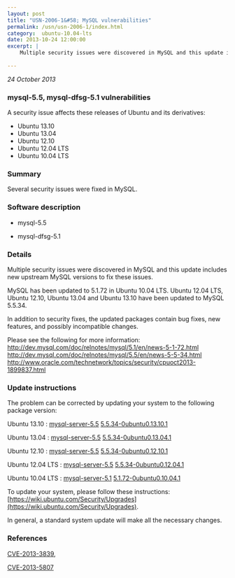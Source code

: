 ```yaml
---
layout: post
title: "USN-2006-1&#58; MySQL vulnerabilities"
permalink: /usn/usn-2006-1/index.html
category:  ubuntu-10.04-lts
date: 2013-10-24 12:00:00
excerpt: |
    Multiple security issues were discovered in MySQL and this update includes new upstream MySQL versions to fix these issues.
    
--- 
```

 
 

*24 October 2013*

### mysql-5.5, mysql-dfsg-5.1 vulnerabilities

A security issue affects these releases of Ubuntu and its derivatives:

* Ubuntu 13.10
* Ubuntu 13.04
* Ubuntu 12.10
* Ubuntu 12.04 LTS
* Ubuntu 10.04 LTS

### Summary

Several security issues were fixed in MySQL. 

### Software description

* mysql-5.5 

* mysql-dfsg-5.1 

### Details

Multiple security issues were discovered in MySQL and this update includes new upstream MySQL versions to fix these issues.

MySQL has been updated to 5.1.72 in Ubuntu 10.04 LTS. Ubuntu 12.04 LTS, Ubuntu 12.10, Ubuntu 13.04 and Ubuntu 13.10 have been updated to MySQL 5.5.34.

In addition to security fixes, the updated packages contain bug fixes, new features, and possibly incompatible changes.

Please see the following for more information: http://dev.mysql.com/doc/relnotes/mysql/5.1/en/news-5-1-72.html http://dev.mysql.com/doc/relnotes/mysql/5.5/en/news-5-5-34.html http://www.oracle.com/technetwork/topics/security/cpuoct2013-1899837.html 

### Update instructions

The problem can be corrected by updating your system to the following package version:

Ubuntu 13.10
 : [mysql-server-5.5](https://launchpad.net/ubuntu/+source/mysql-5.5) <span> [5.5.34-0ubuntu0.13.10.1](https://launchpad.net/ubuntu/+source/mysql-5.5/5.5.34-0ubuntu0.13.10.1) </span> 

Ubuntu 13.04
 : [mysql-server-5.5](https://launchpad.net/ubuntu/+source/mysql-5.5) <span> [5.5.34-0ubuntu0.13.04.1](https://launchpad.net/ubuntu/+source/mysql-5.5/5.5.34-0ubuntu0.13.04.1) </span> 

Ubuntu 12.10
 : [mysql-server-5.5](https://launchpad.net/ubuntu/+source/mysql-5.5) <span> [5.5.34-0ubuntu0.12.10.1](https://launchpad.net/ubuntu/+source/mysql-5.5/5.5.34-0ubuntu0.12.10.1) </span> 

Ubuntu 12.04 LTS
 : [mysql-server-5.5](https://launchpad.net/ubuntu/+source/mysql-5.5) <span> [5.5.34-0ubuntu0.12.04.1](https://launchpad.net/ubuntu/+source/mysql-5.5/5.5.34-0ubuntu0.12.04.1) </span> 

Ubuntu 10.04 LTS
 : [mysql-server-5.1](https://launchpad.net/ubuntu/+source/mysql-dfsg-5.1) <span> [5.1.72-0ubuntu0.10.04.1](https://launchpad.net/ubuntu/+source/mysql-dfsg-5.1/5.1.72-0ubuntu0.10.04.1) </span> 

To update your system, please follow these instructions: [https://wiki.ubuntu.com/Security/Upgrades](https://wiki.ubuntu.com/Security/Upgrades).

In general, a standard system update will make all the necessary changes. 

### References

 
 [CVE-2013-3839](http://people.ubuntu.com/~ubuntu-security/cve/CVE-2013-3839), 

 [CVE-2013-5807](http://people.ubuntu.com/~ubuntu-security/cve/CVE-2013-5807)
 

